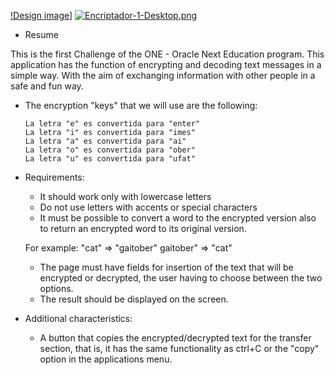 [!Design image](https://raw.githubusercontent.com/riveraaj/Text-Encryptor/main/public/images/Encriptador%20-%201%20Desktop.png)]
[![Encriptador-1-Desktop.png](https://i.postimg.cc/6350X8yw/Encriptador-1-Desktop.png)](https://postimg.cc/Lqwfk6t0)
* Resume

This is the first Challenge of the ONE - Oracle Next Education program. This application has the function of encrypting and decoding text messages in a simple way. With the aim of exchanging information with other people in a safe and fun way.

* The encryption "keys" that we will use are the following:

      La letra "e" es convertida para "enter"
      La letra "i" es convertida para "imes"
      La letra "a" es convertida para "ai"
      La letra "o" es convertida para "ober"
      La letra "u" es convertida para "ufat"
      
* Requirements:
  - It should work only with lowercase letters
  - Do not use letters with accents or special characters
  - It must be possible to convert a word to the encrypted version also to return an encrypted word to its original version.

  For example:
  "cat" => "gaitober"
  gaitober" => "cat"

  - The page must have fields for insertion of the text that will be encrypted or decrypted, the user having to choose between the two options.
  - The result should be displayed on the screen.
 
* Additional characteristics:

  - A button that copies the encrypted/decrypted text for the transfer section, that is, it has the same functionality as ctrl+C or the "copy" option in the applications     menu.
